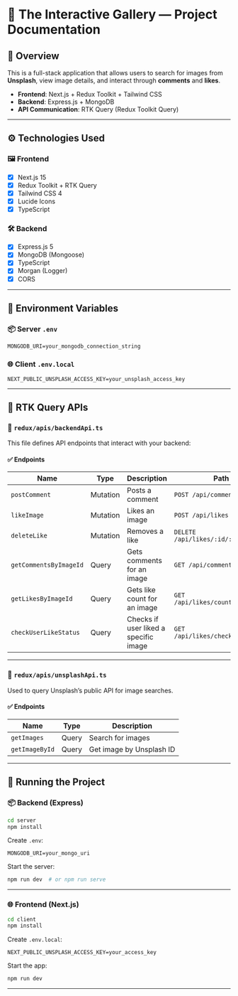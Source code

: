 # 📸 The Interactive Gallery — Project Documentation

## 🧩 Overview

This is a full-stack application that allows users to search for images from **Unsplash**, view image details, and interact through **comments** and **likes**.

- **Frontend**: Next.js + Redux Toolkit + Tailwind CSS  
- **Backend**: Express.js + MongoDB  
- **API Communication**: RTK Query (Redux Toolkit Query)

---

## ⚙️ Technologies Used

### 🖼 Frontend

- [x] Next.js 15  
- [x] Redux Toolkit + RTK Query  
- [x] Tailwind CSS 4  
- [x] Lucide Icons  
- [x] TypeScript  

### 🛠 Backend

- [x] Express.js 5  
- [x] MongoDB (Mongoose)  
- [x] TypeScript  
- [x] Morgan (Logger)  
- [x] CORS  

---

## 🧪 Environment Variables

### 📦 Server `.env`

```env
MONGODB_URI=your_mongodb_connection_string
```

### 🌐 Client `.env.local`

```env
NEXT_PUBLIC_UNSPLASH_ACCESS_KEY=your_unsplash_access_key
```

---

## 🔄 RTK Query APIs

### 📁 `redux/apis/backendApi.ts`

This file defines API endpoints that interact with your backend:

#### ✅ Endpoints

| Name                   | Type      | Description                            | Path                                  |
|------------------------|-----------|----------------------------------------|---------------------------------------|
| `postComment`          | Mutation  | Posts a comment                        | `POST /api/comments`                  |
| `likeImage`            | Mutation  | Likes an image                         | `POST /api/likes`                     |
| `deleteLike`           | Mutation  | Removes a like                         | `DELETE /api/likes/:id/:user`        |
| `getCommentsByImageId` | Query     | Gets comments for an image             | `GET /api/comments/:imageId`         |
| `getLikesByImageId`    | Query     | Gets like count for an image           | `GET /api/likes/count/:imageId`      |
| `checkUserLikeStatus`  | Query     | Checks if user liked a specific image  | `GET /api/likes/check/:id/:user`     |

---

### 📁 `redux/apis/unsplashApi.ts`

Used to query Unsplash’s public API for image searches.

#### ✅ Endpoints

| Name           | Type   | Description                  |
|----------------|--------|------------------------------|
| `getImages`    | Query  | Search for images            |
| `getImageById` | Query  | Get image by Unsplash ID     |

---

## 🚀 Running the Project

### 📦 Backend (Express)

```bash
cd server
npm install
```

Create `.env`:

```env
MONGODB_URI=your_mongo_uri
```

Start the server:

```bash
npm run dev  # or npm run serve
```

---

### 🌐 Frontend (Next.js)

```bash
cd client
npm install
```

Create `.env.local`:

```env
NEXT_PUBLIC_UNSPLASH_ACCESS_KEY=your_access_key
```

Start the app:

```bash
npm run dev
```

---

